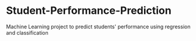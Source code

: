 # Student-Performance-Prediction
Machine Learning project to predict students' performance using regression and classification
